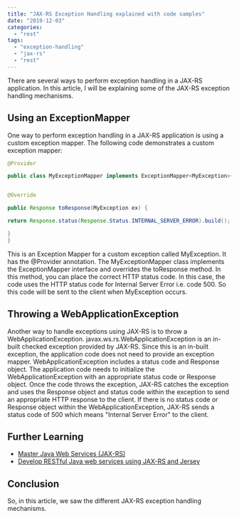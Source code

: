 ```yaml
---
title: "JAX-RS Exception Handling explained with code samples"
date: "2019-12-03"
categories: 
  - "rest"
tags: 
  - "exception-handling"
  - "jax-rs"
  - "rest"
---
```


There are several ways to perform exception handling in a JAX-RS application. In this article, I will be explaining some of the JAX-RS exception handling mechanisms.

## Using an ExceptionMapper

One way to perform exception handling in a JAX-RS application is using a custom exception mapper. The following code demonstrates a custom exception mapper:

```java
@Provider

public class MyExceptionMapper implements ExceptionMapper<MyException>{


@Override

public Response toResponse(MyException ex) {

return Response.status(Response.Status.INTERNAL_SERVER_ERROR).build();

}
}
```
This is an Exception Mapper for a custom exception called MyException. It has the @Provider annotation. The MyExceptionMapper class implements the ExceptionMapper interface and overrides the toResponse method. In this method, you can place the correct HTTP status code. In this case, the code uses the HTTP status code for Internal Server Error i.e. code 500. So this code will be sent to the client when MyException occurs.

## Throwing a WebApplicationException

Another way to handle exceptions using JAX-RS is to throw a WebApplicationException. javax.ws.rs.WebApplicationException is an in-built checked exception provided by JAX-RS. Since this is an in-built exception, the application code does not need to provide an exception mapper. WebApplicationException includes a status code and Response object. The application code needs to initialize the WebApplicationException with an appropriate status code or Response object. Once the code throws the exception, JAX-RS catches the exception and uses the Response object and status code within the exception to send an appropriate HTTP response to the client. If there is no status code or Response object within the WebApplicationException, JAX-RS sends a status code of 500 which means "Internal Server Error" to the client.

## Further Learning

- [Master Java Web Services (JAX-RS)](https://click.linksynergy.com/deeplink?id=MnzIZAZNE5Y&mid=39197&murl=https%3A%2F%2Fwww.udemy.com%2Fcourse%2Frest-api-using-java%2F)
- [Develop RESTful Java web services using JAX-RS and Jersey](https://click.linksynergy.com/deeplink?id=MnzIZAZNE5Y&mid=39197&murl=https%3A%2F%2Fwww.udemy.com%2Fcourse%2Fdevelop-restful-java-web-services-using-jax-rs-and-jersey%2F)

## Conclusion

So, in this article, we saw the different JAX-RS exception handling mechanisms.

